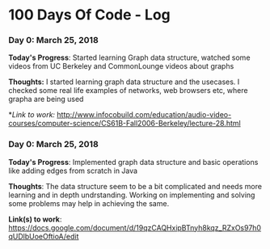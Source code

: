 # 100 Days Of Code - Log

### Day 0: March 25, 2018

**Today's Progress**:  Started learning Graph data structure, watched some videos from UC Berkeley and CommonLounge videos about graphs

**Thoughts:** I started learning graph data structure and the usecases.
                        I checked some real life examples of networks, web browsers etc, where grapha are being used

**Link to work:* http://www.infocobuild.com/education/audio-video-courses/computer-science/CS61B-Fall2006-Berkeley/lecture-28.html

### Day 0: March 25, 2018

**Today's Progress**: Implemented graph data structure and basic operations like adding edges from scratch in Java

**Thoughts**: The data structure seem to be a bit complicated and needs more learning and in depth undrstanding. Working on implementing and solving some problems may help in achieving the same.

**Link(s) to work**: https://docs.google.com/document/d/19qzCAQHxipBTnyh8kqz_RZxOs97h0qUDlbUoeOftioA/edit
